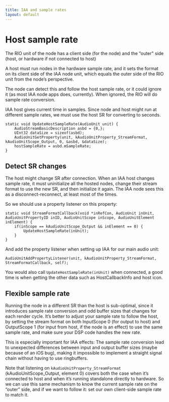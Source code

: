 ```yaml
---
title: IAA and sample rates
layout: default
---
```


# Host sample rate

The RIO unit of the node has a client side (for the node) and the “outer" side (host, or hardware if not connected to host)

​A host must run nodes in the hardware sample rate, and it sets the format on its client side of the IAA node unit, which equals the outer side of the RIO unit from the node’s perspective.

The node can detect this and follow the host sample rate, or it could ignore it (as most IAA node apps does, currently). When ignored, the RIO will do sample rate conversion.

IAA host gives current time in samples. Since node and host might run at different sample rates, we must use the host SR for converting to seconds.

```
static void UpdateHostSampleRate(AudioUnit unit) {
    AudioStreamBasicDescription asbd = {0,};
    UInt32 dataSize = sizeof(asbd);
    AudioUnitGetProperty(unit, kAudioUnitProperty_StreamFormat, kAudioUnitScope_Output, 0, &asbd, &dataSize);
    hostSampleRate = asbd.mSampleRate;
}
```

## Detect SR changes

The host might change SR after connection. When an IAA host changes sample rate, it must uninitialize all the hosted nodes, change their stream format to use the new SR, and then initialize it again. The IAA node sees this as a disconnect-reconnect, at least most of the times.

So we should use a property listener on this property:

```
static void StreamFormatCallback(void *inRefCon, AudioUnit inUnit, AudioUnitPropertyID inID, AudioUnitScope inScope, AudioUnitElement inElement) {
    if(inScope == kAudioUnitScope_Output && inElement == 0) {
        UpdateHostSampleRate(inUnit);
    }
}
```

And add the property listener when setting up IAA for our main audio unit:

```
AudioUnitAddPropertyListener(unit, kAudioUnitProperty_StreamFormat, StreamFormatCallback, self);
```

You would also call `UpdateHostSampleRate(inUnit)` when connected, a good time is when getting the other data such as HostCallbackInfo and host icon.

## Flexible sample rate

Running the node in a different SR than the host is sub-optimal, since it introduces sample rate conversion and odd buffer sizes that changes for each render cycle. It’s better to adjust your sample rate to follow the host, by setting the stream format on both InputScope 0 (for output to host) and OutputScope 1 (for input from host, if the node is an effect) to use the same sample rate, and make sure your DSP code handles the new rate.

This is especially important for IAA effects: The sample rate conversion lead to unexpected differences between input and output buffer sizes (maybe because of an iOS bug), making it impossible to implement a straight signal chain without having to use ringbuffers.

Note that listening on `kAudioUnitProperty_StreamFormat` (kAudioUnitScope_Output, element 0) covers both the case when it’s connected to host and when it’s running standalone directly to hardware. So we can use this same mechanism to know the current sample rate on the “outer” side, and if we want to follow it: set our own client-side sample rate to match it.

